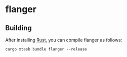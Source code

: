 # flanger

## Building

After installing [Rust](https://rustup.rs/), you can compile flanger as follows:

```shell
cargo xtask bundle flanger --release
```
